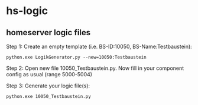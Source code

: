 hs-logic
========

homeserver logic files
------------------------

Step 1:
Create an empty template (i.e. BS-ID:10050, BS-Name:Testbaustein):

`python.exe LogikGenerator.py --new=10050:Testbaustein`

Step 2:
Open new file 10050_Testbaustein.py. Now fill in your component config as usual (range 5000-5004)

Step 3:
Generate your logic file(s):

`python.exe 10050_Testbaustein.py`
